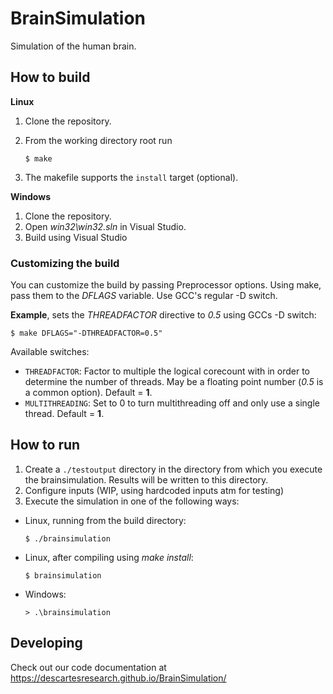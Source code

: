 # BrainSimulation

Simulation of the human brain.

## How to build

**Linux**
1. Clone the repository.
2. From the working directory root run

    `$ make`

3. The makefile supports the `install` target (optional).

**Windows**
1. Clone the repository.
2. Open *win32\win32.sln* in Visual Studio.
3. Build using Visual Studio

### Customizing the build

You can customize the build by passing Preprocessor options. Using make, pass them to the *DFLAGS* variable. Use GCC's regular -D switch.

**Example**, sets the *THREADFACTOR* directive to *0.5* using GCCs -D switch:

 `$ make DFLAGS="-DTHREADFACTOR=0.5"`

Available switches:
* `THREADFACTOR`: Factor to multiple the logical corecount with in order to determine the number of threads. May be a floating point number (*0.5* is a common option). Default = **1**.
* `MULTITHREADING`: Set to 0 to turn multithreading off and only use a single thread. Default = **1**.

## How to run

1. Create a `./testoutput` directory in the directory from which you execute the brainsimulation. Results will be written to this directory.
2. Configure inputs (WIP, using hardcoded inputs atm for testing)
3. Execute the simulation in one of the following ways:
  * Linux, running from the build directory:

    `$ ./brainsimulation`
    
  * Linux, after compiling using *make install*:
    
    `$ brainsimulation`
    
  * Windows:

    `> .\brainsimulation`

## Developing

Check out our code documentation at https://descartesresearch.github.io/BrainSimulation/
